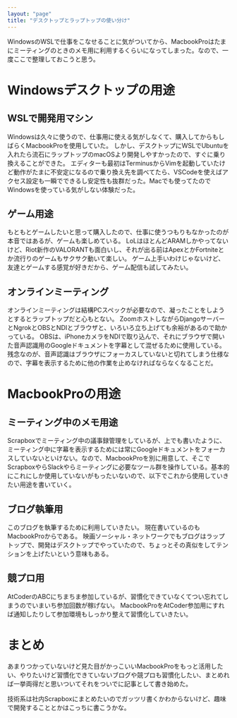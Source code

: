 ```yaml
---
layout: "page"
title: "デスクトップとラップトップの使い分け"
---
```


WindowsのWSLで仕事をこなせることに気がついてから、MacbookProはたまにミーティングのときのメモ用に利用するくらいになってしまった。なので、一度ここで整理しておこうと思う。

# Windowsデスクトップの用途

## WSLで開発用マシン

Windowsは久々に使うので、仕事用に使える気がしなくて、購入してからもしばらくMacbookProを使用していた。
しかし、デスクトップにWSLでUbuntuを入れたら流石にラップトップのmacOSより開発しやすかったので、すぐに乗り換えることができた。
エディターも最初はTerminusからVimを起動していたけど動作がたまに不安定になるので乗り換え先を調べてたら、VSCodeを使えばアクセス設定も一瞬でできるし安定性も抜群だった。Macでも使ってたのでWindowsを使っている気がしない体験だった。

## ゲーム用途

もともとゲームしたいと思って購入したので、仕事に使うつもりもなかったのが本音ではあるが、ゲームも楽しめている。
LoLはほとんどARAMしかやってないけど、Riot新作のVALORANTも面白いし、それが出る前はApexとかFortniteとか流行りのゲームもサクサク動いて楽しい。
ゲーム上手いわけじゃないけど、友達とゲームする感覚が好きだから、ゲーム配信も試してみたい。

## オンラインミーティング

オンラインミーティングは結構PCスペックが必要なので、凝ったことをしようとするとラップトップだと心もとない。
ZoomホストしながらDjangoサーバーとNgrokとOBSとNDIとブラウザと、いろいろ立ち上げても余裕があるので助かっている。
OBSは、iPhoneカメラをNDIで取り込んで、それにブラウザで開いた音声認識用のGoogleドキュメントを字幕として混ぜるために使用している。
残念なのが、音声認識はブラウザにフォーカスしていないと切れてしまう仕様なので、字幕を表示するために他の作業を止めなければならなくなることだ。

# MacbookProの用途

## ミーティング中のメモ用途
Scrapboxでミーティング中の議事録管理をしているが、上でも書いたように、ミーティング中に字幕を表示するためには常にGoogleドキュメントをフォーカスしていないといけない。なので、MacbookProを別に用意して、そこでScrapboxやらSlackやらミーティングに必要なツール群を操作している。基本的にこれにしか使用していないがもったいないので、以下でこれから使用していきたい用途を書いていく。

## ブログ執筆用
このブログを執筆するために利用していきたい。
現在書いているのもMacbookProからである。
映画ソーシャル・ネットワークでもブログはラップトップで、開発はデスクトップでやっていたので、ちょっとその真似をしてテンションを上げたいという意味もある。

## 競プロ用
AtCoderのABCにちまちま参加しているが、習慣化できていなくてつい忘れてしまうのでいまいち参加回数が稼げない。
MacbookProをAtCoder参加用にすれば通知したりして参加環境もしっかり整えて習慣化していきたい。

# まとめ
あまりつかっていないけど見た目がかっこいいMacbookProをもっと活用したい、やりたいけど習慣化できていないブログや競プロも習慣化したい、まとめれば一挙両得だと思いついてそれをついでに記事として書き始めた。

技術系は社内Scrapboxにまとめたいのでガッツリ書くかわからないけど、趣味で開発することとかはこっちに書こうかな。
